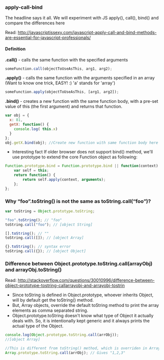 ### apply-call-bind

The headline says it all. We will experiment with JS apply(), call(), bind() and compare the differences here

Read: http://javascriptissexy.com/javascript-apply-call-and-bind-methods-are-essential-for-javascript-professionals/

#### Definition

**.call()**  - calls the same function with the specified arguments
```javascript
someFunction.call(objectToUseAsThis, arg1, arg2);
```

**.apply()** - calls the same function with the arguments specified in an array (Want to know one trick, EASY! :) 'a' stands for 'array')
```javascript
someFunction.apply(objectToUseAsThis, [arg1, arg2]);
```

**.bind()**  - creates a new function with the same function body, with a pre-set value of this (the first argument) and returns that function.
```javascript
var obj = {
  x: 81,
  getX: function() {
    console.log( this.x)
  }
};
obj.getX.bind(obj); //Create new function with same function body here
```

* Interesting fact
If older browser does not support bind() method, we'll use prototype to extend the core Function object as following:

```javascript
Function.prototype.bind = Function.prototype.bind || function(context) {
    var self = this;
    return function() {
        return self.apply(context, arguments);
    };
};
```

### Why “foo”.toString() is not the same as toString.call(“foo”)?

```javascript
var toString = Object.prototype.toString;

"foo".toString(); // "foo"
toString.call("foo"); // [object String]

[].toString(); // ""
toString.call([]); // [object Array]

{}.toString(); // syntax error
toString.call({}); // [object Object]
```

### Difference between Object.prototype.toString.call(arrayObj) and arrayObj.toString()

Read: http://stackoverflow.com/questions/30010996/difference-between-object-prototype-tostring-callarrayobj-and-arrayobj-tostrin


* Since toString is defined in Object.prototype, whoever inherits Object, will by default get the toString() method.
* But, Array objects, override the default toString method to print the array elements as comma separated string.
* Object.prototype.toString doesn't know what type of Object it actually deals with. So, it is intentionally kept generic and it always prints the actual type of the Object.

```javascript
console.log(Object.prototype.toString.call(arrObj));
//[object Array]

//This is different from toString() method, which is overriden in Array objects
Array.prototype.toString.call(arrObj); // Gives "1,2,3"

```
